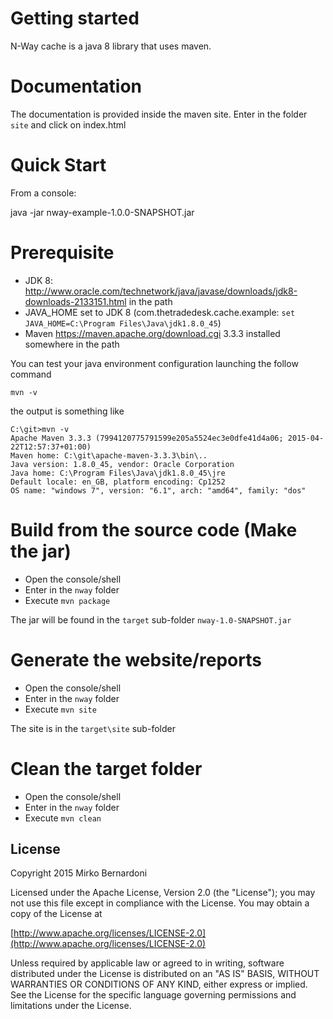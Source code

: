 Getting started
===============

N-Way cache is a java 8 library that uses maven.

Documentation
==============

The documentation is provided inside the maven site.
Enter in the folder `site` and click on index.html

Quick Start
===========

From a console:

java -jar nway-example-1.0.0-SNAPSHOT.jar

Prerequisite
============

* JDK 8: http://www.oracle.com/technetwork/java/javase/downloads/jdk8-downloads-2133151.html in the path
* JAVA_HOME set to JDK 8 (com.thetradedesk.cache.example: `set JAVA_HOME=C:\Program Files\Java\jdk1.8.0_45`)
* Maven https://maven.apache.org/download.cgi  3.3.3 installed somewhere in the path

You can test your java environment configuration launching the follow command

`mvn -v`

the output is something like
 
    C:\git>mvn -v
    Apache Maven 3.3.3 (7994120775791599e205a5524ec3e0dfe41d4a06; 2015-04-22T12:57:37+01:00)
    Maven home: C:\git\apache-maven-3.3.3\bin\..
    Java version: 1.8.0_45, vendor: Oracle Corporation
    Java home: C:\Program Files\Java\jdk1.8.0_45\jre
    Default locale: en_GB, platform encoding: Cp1252
    OS name: "windows 7", version: "6.1", arch: "amd64", family: "dos"


Build from the source code (Make the jar)
=========================================

* Open the console/shell
* Enter in the `nway` folder
* Execute `mvn package`

The jar will be found in the `target` sub-folder `nway-1.0-SNAPSHOT.jar`

Generate the website/reports
============================

* Open the console/shell
* Enter in the `nway` folder
* Execute `mvn site`

The site is in the `target\site` sub-folder

Clean the target folder
========================

* Open the console/shell
* Enter in the `nway` folder
* Execute `mvn clean`

## License

Copyright 2015 Mirko Bernardoni

Licensed under the Apache License, Version 2.0 (the "License");
you may not use this file except in compliance with the License.
You may obtain a copy of the License at

[http://www.apache.org/licenses/LICENSE-2.0](http://www.apache.org/licenses/LICENSE-2.0)

Unless required by applicable law or agreed to in writing, software
distributed under the License is distributed on an "AS IS" BASIS,
WITHOUT WARRANTIES OR CONDITIONS OF ANY KIND, either express or implied.
See the License for the specific language governing permissions and
limitations under the License.

